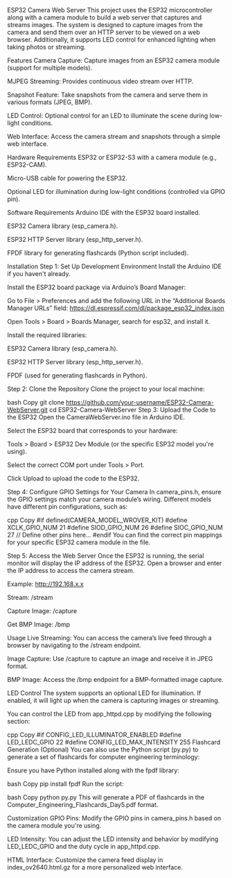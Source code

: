 ESP32 Camera Web Server
This project uses the ESP32 microcontroller along with a camera module to build a web server that captures and streams images. The system is designed to capture images from the camera and send them over an HTTP server to be viewed on a web browser. Additionally, it supports LED control for enhanced lighting when taking photos or streaming.

Features
Camera Capture: Capture images from an ESP32 camera module (support for multiple models).

MJPEG Streaming: Provides continuous video stream over HTTP.

Snapshot Feature: Take snapshots from the camera and serve them in various formats (JPEG, BMP).

LED Control: Optional control for an LED to illuminate the scene during low-light conditions.

Web Interface: Access the camera stream and snapshots through a simple web interface.

Hardware Requirements
ESP32 or ESP32-S3 with a camera module (e.g., ESP32-CAM).

Micro-USB cable for powering the ESP32.

Optional LED for illumination during low-light conditions (controlled via GPIO pin).

Software Requirements
Arduino IDE with the ESP32 board installed.

ESP32 Camera library (esp_camera.h).

ESP32 HTTP Server library (esp_http_server.h).

FPDF library for generating flashcards (Python script included).

Installation
Step 1: Set Up Development Environment
Install the Arduino IDE if you haven't already.

Install the ESP32 board package via Arduino’s Board Manager:

Go to File > Preferences and add the following URL in the “Additional Boards Manager URLs” field:
https://dl.espressif.com/dl/package_esp32_index.json

Open Tools > Board > Boards Manager, search for esp32, and install it.

Install the required libraries:

ESP32 Camera library (esp_camera.h).

ESP32 HTTP Server library (esp_http_server.h).

FPDF (used for generating flashcards in Python).

Step 2: Clone the Repository
Clone the project to your local machine:

bash
Copy
git clone https://github.com/your-username/ESP32-Camera-WebServer.git
cd ESP32-Camera-WebServer
Step 3: Upload the Code to the ESP32
Open the CameraWebServer.ino file in Arduino IDE.

Select the ESP32 board that corresponds to your hardware:

Tools > Board > ESP32 Dev Module (or the specific ESP32 model you're using).

Select the correct COM port under Tools > Port.

Click Upload to upload the code to the ESP32.

Step 4: Configure GPIO Settings for Your Camera
In camera_pins.h, ensure the GPIO settings match your camera module’s wiring. Different models have different pin configurations, such as:

cpp
Copy
#if defined(CAMERA_MODEL_WROVER_KIT)
    #define XCLK_GPIO_NUM 21
    #define SIOD_GPIO_NUM 26
    #define SIOC_GPIO_NUM 27
    // Define other pins here...
#endif
You can find the correct pin mappings for your specific ESP32 camera module in the file.

Step 5: Access the Web Server
Once the ESP32 is running, the serial monitor will display the IP address of the ESP32. Open a browser and enter the IP address to access the camera stream.

Example: http://192.168.x.x

Stream: /stream

Capture Image: /capture

Get BMP Image: /bmp

Usage
Live Streaming: You can access the camera’s live feed through a browser by navigating to the /stream endpoint.

Image Capture: Use /capture to capture an image and receive it in JPEG format.

BMP Image: Access the /bmp endpoint for a BMP-formatted image capture.

LED Control
The system supports an optional LED for illumination. If enabled, it will light up when the camera is capturing images or streaming.

You can control the LED from app_httpd.cpp by modifying the following section:

cpp
Copy
#if CONFIG_LED_ILLUMINATOR_ENABLED
#define LED_LEDC_GPIO 22
#define CONFIG_LED_MAX_INTENSITY 255
Flashcard Generation (Optional)
You can also use the Python script (py.py) to generate a set of flashcards for computer engineering terminology:

Ensure you have Python installed along with the fpdf library:

bash
Copy
pip install fpdf
Run the script:

bash
Copy
python py.py
This will generate a PDF of flashcards in the Computer_Engineering_Flashcards_Day5.pdf format.

Customization
GPIO Pins: Modify the GPIO pins in camera_pins.h based on the camera module you're using.

LED Intensity: You can adjust the LED intensity and behavior by modifying LED_LEDC_GPIO and the duty cycle in app_httpd.cpp.

HTML Interface: Customize the camera feed display in index_ov2640.html.gz for a more personalized web interface.

